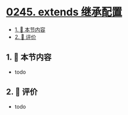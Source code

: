 # [0245. extends 继承配置](https://github.com/tnotesjs/TNotes.typescript/tree/main/notes/0245.%20extends%20%E7%BB%A7%E6%89%BF%E9%85%8D%E7%BD%AE)

<!-- region:toc -->

- [1. 🎯 本节内容](#1--本节内容)
- [2. 🫧 评价](#2--评价)

<!-- endregion:toc -->

## 1. 🎯 本节内容

- todo

## 2. 🫧 评价

- todo
